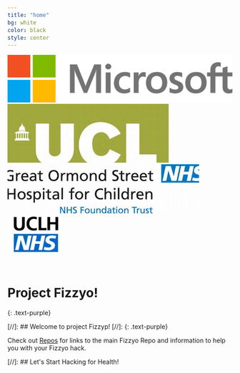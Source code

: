 ```yaml
---
title: "home"
bg: white
color: black
style: center
---
```

![](/img/microsoft-logo.png)
![](/img/ucl.jpg)
![](/img/gosh.jpg)
![](/img/uclhnhs.jpg)



<br>

# Project Fizzyo!

{: .text-purple}

[//]: ## Welcome to project Fizzyp!
[//]: {: .text-purple}

Check out [Repos](#all-posts) for links to the main Fizzyo Repo and information to help you with your Fizzyo hack. 

[//]: ## Let's Start Hacking for Health!

<br>
<br>
